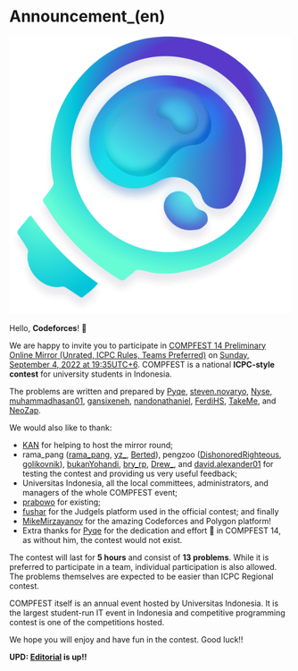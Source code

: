 # Announcement_(en)

![logo](images/035ff83d655937b478f5fe9f351f79ac0781f6d2.png)

Hello, **Codeforces**! 🤗

We are happy to invite you to participate in [COMPFEST 14 Preliminary Online Mirror (Unrated, ICPC Rules, Teams Preferred)](https://codeforces.com/contests/1725) on [Sunday, September 4, 2022 at 19:35UTC+6](https://codeforces.com/https://www.timeanddate.com/worldclock/fixedtime.html?day=4&month=9&year=2022&hour=16&min=35&sec=0&p1=166). COMPFEST is a national **ICPC-style contest** for university students in Indonesia.

The problems are written and prepared by [Pyqe](https://codeforces.com/profile/Pyqe "Международный гроссмейстер Pyqe"), [steven.novaryo](https://codeforces.com/profile/steven.novaryo "Кандидат в мастера steven.novaryo"), [Nyse](https://codeforces.com/profile/Nyse "Эксперт Nyse"), [muhammadhasan01](https://codeforces.com/profile/muhammadhasan01 "Мастер muhammadhasan01"), [gansixeneh](https://codeforces.com/profile/gansixeneh "Кандидат в мастера gansixeneh"), [nandonathaniel](https://codeforces.com/profile/nandonathaniel "Эксперт nandonathaniel"), [FerdiHS](https://codeforces.com/profile/FerdiHS "Эксперт FerdiHS"), [TakeMe](https://codeforces.com/profile/TakeMe "Эксперт TakeMe"), and [NeoZap](https://codeforces.com/profile/NeoZap "Эксперт NeoZap").

We would also like to thank:

 * [KAN](https://codeforces.com/profile/KAN "Легендарный гроссмейстер KAN") for helping to host the mirror round;
* rama_pang ([rama_pang](https://codeforces.com/profile/rama_pang "Международный гроссмейстер rama_pang"), [yz_](https://codeforces.com/profile/yz_ "Мастер yz_"), [Berted](https://codeforces.com/profile/Berted "Мастер Berted")), pengzoo ([DishonoredRighteous](https://codeforces.com/profile/DishonoredRighteous "Гроссмейстер DishonoredRighteous"), [golikovnik](https://codeforces.com/profile/golikovnik "Гроссмейстер golikovnik")), [bukanYohandi](https://codeforces.com/profile/bukanYohandi "Кандидат в мастера bukanYohandi"), [bry_rp](https://codeforces.com/profile/bry_rp "Мастер bry_rp"), [Drew_](https://codeforces.com/profile/Drew_ "Мастер Drew_"), and [david.alexander01](https://codeforces.com/profile/david.alexander01 "Новичок david.alexander01") for testing the contest and providing us very useful feedback;
* Universitas Indonesia, all the local committees, administrators, and managers of the whole COMPFEST event;
* [prabowo](https://codeforces.com/profile/prabowo "Гроссмейстер prabowo") for existing;
* [fushar](https://codeforces.com/profile/fushar "Эксперт fushar") for the Judgels platform used in the official contest; and finally
* [MikeMirzayanov](https://codeforces.com/profile/MikeMirzayanov "Штаб, MikeMirzayanov") for the amazing Codeforces and Polygon platform!
* Extra thanks for [Pyqe](https://codeforces.com/profile/Pyqe "Международный гроссмейстер Pyqe") for the dedication and effort 💪 in COMPFEST 14, as without him, the contest would not exist.

The contest will last for **5 hours** and consist of **13 problems**. While it is preferred to participate in a team, individual participation is also allowed. The problems themselves are expected to be easier than ICPC Regional contest. 

COMPFEST itself is an annual event hosted by Universitas Indonesia. It is the largest student-run IT event in Indonesia and competitive programming contest is one of the competitions hosted.

We hope you will enjoy and have fun in the contest. Good luck!!

**UPD: [Editorial](Tutorial_(en).md) is up!!**

